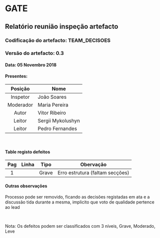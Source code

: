 # GATE
## Relatório reunião inspeção artefacto
### Codificação do artefacto: TEAM_DECISOES
### Versão do artefacto: 0.3
#### Data: 05 Novembro 2018
#### Presentes:
|Posição|Nome
|:---:|---
|Inspetor|João Soares
|Moderador|Maria Pereira
|Autor|Vitor Ribeiro
|Leitor|Sergii Mykolushyn
|Leitor|Pedro Fernandes


</br>

#### Table registo defeitos
|Pag|Linha|Tipo|Obervação
|:---:|:---:|:---:|---
|1||Grave|Erro estrutura (faltam secções)

#### Outras observações
Processo pode ser removido, ficando as decisões registadas em ata e a discussão tida durante a mesma, implicito que voto de qualidade pertence ao lead

</br>

Nota: Os defeitos podem ser classificados com 3 níveis, Grave, Moderado, Leve